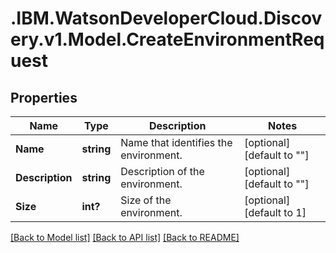 # .IBM.WatsonDeveloperCloud.Discovery.v1.Model.CreateEnvironmentRequest
## Properties

Name | Type | Description | Notes
------------ | ------------- | ------------- | -------------
**Name** | **string** | Name that identifies the environment. | [optional] [default to ""]
**Description** | **string** | Description of the environment. | [optional] [default to ""]
**Size** | **int?** | Size of the environment. | [optional] [default to 1]

[[Back to Model list]](../README.md#documentation-for-models) [[Back to API list]](../README.md#documentation-for-api-endpoints) [[Back to README]](../README.md)

